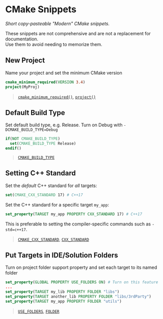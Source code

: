 # CMake Snippets
*Short copy-pasteable "Modern" CMake snippets.*  

These snippets are not comprehensive and are not a replacement for documentation.    
Use them to avoid needing to memorize them.

## New Project
Name your project and set the minimum CMake version

```cmake
cmake_minimum_required(VERSION 3.4)
project(MyProj)
```
> [`cmake_minimum_required()`](https://cmake.org/cmake/help/latest/command/cmake_minimum_required.html), [`project()`](https://cmake.org/cmake/help/latest/command/project.html)


## Default Build Type
Set default build type, e.g. Release. Turn on Debug with `-DCMAKE_BUILD_TYPE=Debug`
```cmake
if(NOT CMAKE_BUILD_TYPE)
  set(CMAKE_BUILD_TYPE Release)
endif()
```
> [`CMAKE_BUILD_TYPE`](https://cmake.org/cmake/help/latest/variable/CMAKE_BUILD_TYPE.html)

## Setting C++ Standard
Set the *default* C++ standard for *all* targets:
```cmake
set(CMAKE_CXX_STANDARD 17) # C++17
```
Set the C++ standard for a specific target `my_app`:
```cmake
set_property(TARGET my_app PROPERTY CXX_STANDARD 17) # C++17
```
This is preferable to setting the compiler-specific commands such as `-std=c++17`.
> [`CMAKE_CXX_STANDARD`](https://cmake.org/cmake/help/latest/variable/CMAKE_CXX_STANDARD.html), [`CXX_STANDARD`](https://cmake.org/cmake/help/latest/prop_tgt/CXX_STANDARD.html)

## Put Targets in IDE/Solution Folders
Turn on project folder support property and set each target to its named folder 
```cmake
set_property(GLOBAL PROPERTY USE_FOLDERS ON) # Turn on this feature
...
set_property(TARGET my_lib PROPERTY FOLDER "libs")
set_property(TARGET another_lib PROPERTY FOLDER "libs/3rdParty")
set_property(TARGET my_app PROPERTY FOLDER "utils")
```
> [`USE_FOLDERS`](https://cmake.org/cmake/help/latest/prop_gbl/USE_FOLDERS.html), [`FOLDER`](https://cmake.org/cmake/help/latest/prop_tgt/FOLDER.html#prop_tgt:FOLDER)